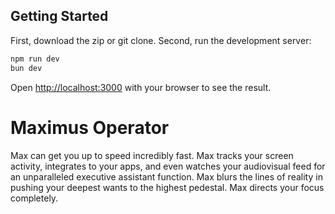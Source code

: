 ## Getting Started



First, download the zip or git clone.
Second, run the development server:

```bash
npm run dev
bun dev
```

Open [http://localhost:3000](http://localhost:3000) with your browser to see the result.

# Maximus Operator

Max can get you up to speed incredibly fast. Max tracks your screen activity, integrates to your apps, and even watches your audiovisual feed for an unparalleled executive assistant function. Max blurs the lines of reality in pushing your deepest wants to the highest pedestal. 
Max directs your focus completely.
